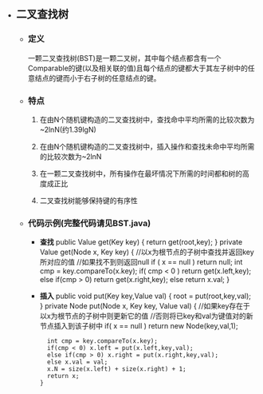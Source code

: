 - ## 二叉查找树
  + ### 定义
    一颗二叉查找树(BST)是一颗二叉树，其中每个结点都含有一个Comparable的键(以及相关联的值)且每个结点的键都大于其左子树中的任意结点的键而小于右子树的任意结点的键。

  + ### 特点
    1. 在由N个随机键构造的二叉查找树中，查找命中平均所需的比较次数为~2lnN(约1.39lgN)

    2. 在由N个随机键构造的二叉查找树中，插入操作和查找未命中平均所需的比较次数为~2lnN

    3. 在一颗二叉查找树中，所有操作在最坏情况下所需的时间都和树的高度成正比

    4. 二叉查找树能够保持键的有序性

  + ### 代码示例(完整代码请见BST.java)

    * **查找**
          public Value get(Key key)
          {
            return get(root,key);
          }
          private Value get(Node x, Key key)
          {	//以x为根节点的子树中查找并返回key所对应的值
            //如果找不到则返回null
            if ( x == null ) return null;
            int cmp = key.compareTo(x.key);
            if( cmp < 0 ) return get(x.left,key);
            else if(cmp > 0) return get(x.right,key);
            else return x.val;
          }

    * **插入**
          public void put(Key key,Value val)
          {
            root = put(root,key,val);
          }
          private Node put(Node x, Key key, Value val)
          {
            //如果key存在于以x为根节点的子树中则更新它的值
            //否则将已key和val为键值对的新节点插入到该子树中
            if( x == null ) return new Node(key,val,1);

            int cmp = key.compareTo(x.key);
            if(cmp < 0) x.left = put(x.left,key,val);
            else if(cmp > 0) x.right = put(x.right,key,val);
            else x.val = val;
            x.N = size(x.left) + size(x.right) + 1;
            return x;
          }
